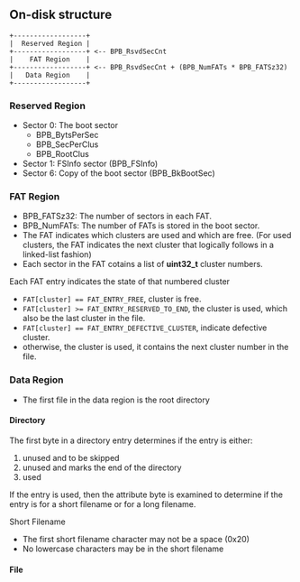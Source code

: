 
## On-disk structure

```
+------------------+
|  Reserved Region |
+------------------+ <-- BPB_RsvdSecCnt
|    FAT Region    |
+------------------+ <-- BPB_RsvdSecCnt + (BPB_NumFATs * BPB_FATSz32)
|   Data Region    |
+------------------+
```

### Reserved Region

* Sector 0: The boot sector
    * BPB_BytsPerSec
    * BPB_SecPerClus
    * BPB_RootClus
* Sector 1: FSInfo sector (BPB_FSInfo)
* Sector 6: Copy of the boot sector (BPB_BkBootSec)

### FAT Region

* BPB_FATSz32: The number of sectors in each FAT.
* BPB_NumFATs: The number of FATs is stored in the boot sector.
* The FAT indicates which clusters are used and which are free. (For used clusters, the FAT indicates the next cluster that logically follows in a linked-list fashion)
* Each sector in the FAT cotains a list of **uint32_t** cluster numbers.

Each FAT entry indicates the state of that numbered cluster
* `FAT[cluster] == FAT_ENTRY_FREE`, cluster is free.
* `FAT[cluster] >= FAT_ENTRY_RESERVED_TO_END`, the cluster is used, which also be the last cluster in the file.
* `FAT[cluster] == FAT_ENTRY_DEFECTIVE_CLUSTER`, indicate defective cluster. 
* otherwise, the cluster is used, it contains the next cluster number in the file.

### Data Region

* The first file in the data region is the root directory

#### Directory

The first byte in a directory entry determines if the entry is either:
1. unused and to be skipped
2. unused and marks the end of the directory
3. used

If the entry is used, then the attribute byte is examined to determine if the entry is for a short filename or for a long filename.

Short Filename
* The first short filename character may not be a space (0x20)
* No lowercase characters may be in the short filename

#### File

